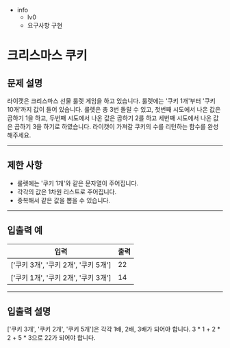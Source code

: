 - info
    - lv0
    - 요구사항 구현

# 크리스마스 쿠키
## 문제 설명
라이캣은 크리스마스 선물 룰렛 게임을 하고 있습니다. 룰렛에는 '쿠키 1개'부터 '쿠키 10개'까지 값이 들어 있습니다. 룰렛은 총 3번 돌릴 수 있고, 첫번째 시도에서 나온 값은 곱하기 1을 하고, 두번째 시도에서 나온 값은 곱하기 2를 하고 세번째 시도에서 나온 값은 곱하기 3을 하기로 하였습니다. 라이캣이 가져갈 쿠키의 수를 리턴하는 함수를 완성해주세요.

---

## 제한 사항

- 룰렛에는 '쿠키 1개'와 같은 문자열이 주어집니다.
- 각각의 값은 1차원 리스트로 주어집니다.
- 중복해서 같은 값을 뽑을 수 있습니다.

---

## 입출력 예

|   입력    | 출력 |
| --------- | ------ |
| ['쿠키 3개', '쿠키 2개', '쿠키 5개'] | 22 |
| ['쿠키 1개', '쿠키 2개', '쿠키 3개'] | 14 |

---

## 입출력 설명
['쿠키 3개', '쿠키 2개', '쿠키 5개']은 각각 1배, 2배, 3배가 되어야 합니다. 3 * 1 + 2 * 2 + 5 * 3으로 22가 되어야 합니다.